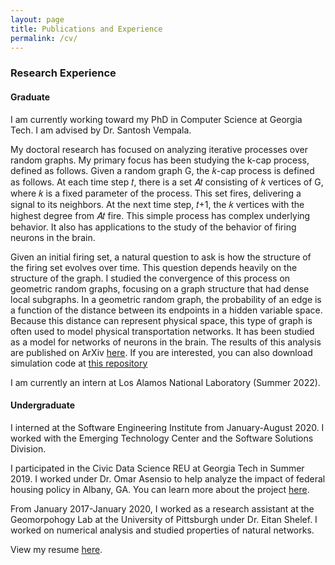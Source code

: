 ```yaml
---
layout: page
title: Publications and Experience
permalink: /cv/
---
```

<h3>Research Experience</h3>
<h4>Graduate</h4>
<p> I am currently working toward my PhD in Computer Science at Georgia Tech. I am advised by Dr. Santosh Vempala. </p>
<p>My doctoral research has focused on analyzing iterative processes over random graphs. My primary focus has been studying the k-cap process, defined as follows. Given a random graph G, the 𝑘-cap process is defined as follows. At each time step 𝑡, there is a set 𝐴𝑡 consisting of 𝑘 vertices of G, where 𝑘 is a fixed parameter of the process. This set fires, delivering a signal to its neighbors. At the next time step, 𝑡+1, the 𝑘 vertices with the highest degree from 𝐴𝑡 fire. This simple process has complex underlying behavior. It also has applications to the study of the behavior of firing neurons in the brain.</p>

<p>Given an initial firing set, a natural question to ask is how the structure of the firing set evolves over time. This question depends heavily on the structure of the graph. I studied the convergence of this process on geometric random graphs, focusing on a graph structure that had dense local subgraphs. In a geometric random graph, the probability of an edge is a function of the distance between its endpoints in a hidden variable space. Because this distance can represent physical space, this type of graph is often used to model physical transportation networks. It has been studied as a model for networks of neurons in the brain. The results of this analysis are published on ArXiv <a href="https://arxiv.org/abs/2203.12680">here</a>. If you are interested, you can also download simulation code at <a href="https://github.com/mirabelreid/Assemblies-Simulations">this repository </a>
  
 <p> I am currently an intern at Los Alamos National Laboratory (Summer 2022).</p>

<h4>Undergraduate</h4>
<p> I interned at the Software Engineering Institute from January-August 2020. I worked with the Emerging Technology Center and the Software Solutions Division.</p>
<p> I participated in the Civic Data Science REU at Georgia Tech in Summer 2019. I worked under Dr. Omar Asensio to help analyze the impact of federal housing policy in Albany, GA. You can learn more about the project <a href="https://civicdatascience.gatech.edu/project-blog/">here</a>.</p>
<p> From January 2017-January 2020, I worked as a research assistant at the Geomorpohogy Lab at the University of Pittsburgh under Dr. Eitan Shelef. I worked on numerical analysis and studied properties of natural networks.</p>

<p> View my resume <a href="https://github.com/mirabelreid/mirabelreid.github.io/raw/master/Reid-Resume-June-2022.pdf">here</a>. </p>
